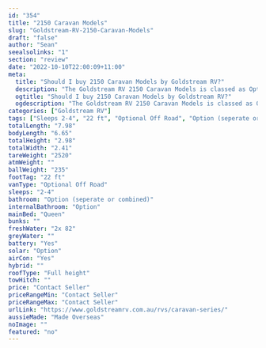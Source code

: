 ```yaml
---
id: "354"
title: "2150 Caravan Models"
slug: "Goldstream-RV-2150-Caravan-Models"
draft: "false"
author: "Sean"
seealsolinks: "1"
section: "review"
date: "2022-10-10T22:00:09+11:00"
meta:
  title: "Should I buy 2150 Caravan Models by Goldstream RV?"
  description: "The Goldstream RV 2150 Caravan Models is classed as Optional Off Road, and sleeps 2-4 people. It is Made Overseas and comes in at 22 ft. It generally has Option (seperate or combined)."
  ogtitle: "Should I buy 2150 Caravan Models by Goldstream RV?"
  ogdescription: "The Goldstream RV 2150 Caravan Models is classed as Optional Off Road, and sleeps 2-4 people. It is Made Overseas and comes in at 22 ft. It generally has Option (seperate or combined)."
categories: ["Goldstream RV"]
tags: ["Sleeps 2-4", "22 ft", "Optional Off Road", "Option (seperate or combined)", "Full height", "Price Unknown"]
totalLength: "7.98"
bodyLength: "6.65"
totalHeight: "2.98"
totalWidth: "2.41"
tareWeight: "2520"
atmWeight: ""
ballWeight: "235"
footTag: "22 ft"
vanType: "Optional Off Road"
sleeps: "2-4"
bathroom: "Option (seperate or combined)"
internalBathroom: "Option"
mainBed: "Queen"
bunks: ""
freshWater: "2x 82"
greyWater: ""
battery: "Yes"
solar: "Option"
airCon: "Yes"
hybrid: ""
roofType: "Full height"
towHitch: ""
price: "Contact Seller"
priceRangeMin: "Contact Seller"
priceRangeMax: "Contact Seller"
urlLink: "https://www.goldstreamrv.com.au/rvs/caravan-series/"
aussieMade: "Made Overseas"
noImage: ""
featured: "no"
---
```

